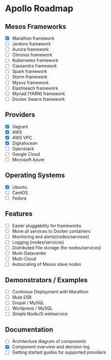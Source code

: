Apollo Roadmap
==============

Mesos Frameworks
--------
- [x] Marathon framework
- [ ] Jenkins framework
- [ ] Aurora framework
- [ ] Chronos framework
- [ ] Kubernetes framework
- [ ] Cassandra framework
- [ ] Spark framework
- [ ] Storm framework
- [ ] Mysos framework
- [ ] Elastiseach framework
- [ ] Myriad (YARN) framework
- [ ] Docker Swarm framework

Providers
---------
- [x] Vagrant
- [x] AWS
- [x] AWS VPC
- [x] Digitalocean
- [ ] Openstack
- [ ] Google Cloud
- [ ] Microsoft Azure

Operating Systems
-----------------
- [x] Ubuntu
- [ ] CentOS
- [ ] Fedora

Features
--------
- [ ] Easier pluggability for frameworks
- [ ] Move all services to Docker containers
- [ ] Monitoring and alerts(nodes/services)
- [ ] Logging (nodes/services)
- [ ] Distributed File storage (for nodes/services)
- [ ] Multi-Datacenter
- [ ] Multi-Cloud
- [ ] Autoscaling of Mesos slave nodes

Demonstrators / Examples
------------------------
- [ ] Continous Deployment with Marathon
- [ ] Mule ESB
- [ ] Drupal / MySQL
- [ ] Wordpress / MySQL
- [ ] Simple NodeJS webservice

Documentation
-------------
- [ ] Architecture diagram of components
- [x] Component overview and decision log
- [ ] Getting started guides for supported providers
